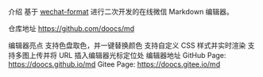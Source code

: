 介绍
基于 [wechat-format](https://github.com/lyricat/wechat-format) 进行二次开发的在线微信 Markdown 编辑器。

仓库地址
https://github.com/doocs/md

编辑器亮点
 支持色盘取色，并一键替换颜色
 支持自定义 CSS 样式并实时渲染
 支持多图上传并将 URL 插入编辑器光标定位处
编辑器地址
GitHub Page: https://doocs.github.io/md
Gitee Page: https://doocs.gitee.io/md